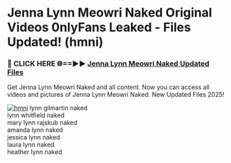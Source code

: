# Jenna Lynn Meowri Naked Original Videos 0nlyFans Leaked - Files Updated! (hmni)

<h3>🔴 CLICK HERE 🌐==►► <a href="https://tinyurl.com/yckcrads" rel="nofollow">Jenna Lynn Meowri Naked Updated Files</a></h3>

Get Jenna Lynn Meowri Naked and all content. Now you can access all videos and pictures of Jenna Lynn Meowri Naked. New Updated Files 2025!

[![hmni](https://i.imgur.com/hpKpOFt.gif)](https://tinyurl.com/yckcrads)
lynn gilmartin naked<br>
lynn whitfield naked<br>
mary lynn rajskub naked<br>
amanda lynn naked<br>
jessica lynn naked<br>
laura lynn naked<br>
heather lynn naked
